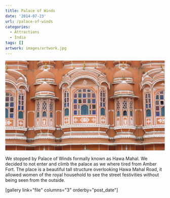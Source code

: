 ```yaml
---
title: Palace of Winds
date: '2014-07-23'
url: /palace-of-winds
categories:
  - Attractions
  - India
tags: []
artwork: images/artwork.jpg
---
```


![IMG_3920](images/IMG_3920-1024x575.jpg)

We stopped by Palace of Winds formally known as Hawa Mahal. We decided to not enter and climb the palace as we where tired from Amber Fort. The place is a beautiful tall structure overlooking Hawa Mahal Road, it allowed women of the royal household to see the street festivities without being seen from the outside.

\[gallery link="file" columns="3" orderby="post\_date"\]
